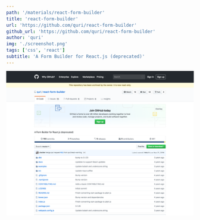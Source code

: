 ```yaml
---
path: '/materials/react-form-builder'
title: 'react-form-builder'
url: 'https://github.com/quri/react-form-builder'
github_url: 'https://github.com/quri/react-form-builder'
author: 'quri'
img: './screenshot.png'
tags: ['css', 'react']
subtitle: 'A Form Builder for React.js (deprecated)'
---
```


![alt text](screenshot.png)
